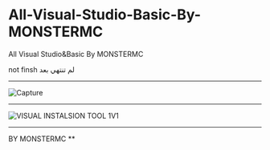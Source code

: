 # All-Visual-Studio-Basic-By-MONSTERMC
All Visual Studio&amp;Basic By MONSTERMC

not finsh لم تنتهي بعد

** **

![Capture](https://user-images.githubusercontent.com/74623428/148659534-c42ec08b-e2a7-4da8-b63b-78cd9c31e2e0.PNG)

** **


![VISUAL INSTALSION TOOL 1V1](https://user-images.githubusercontent.com/74623428/148666786-c166df2d-c0fb-426a-bf84-44f903deead5.gif)

** **

BY MONSTERMC
**
